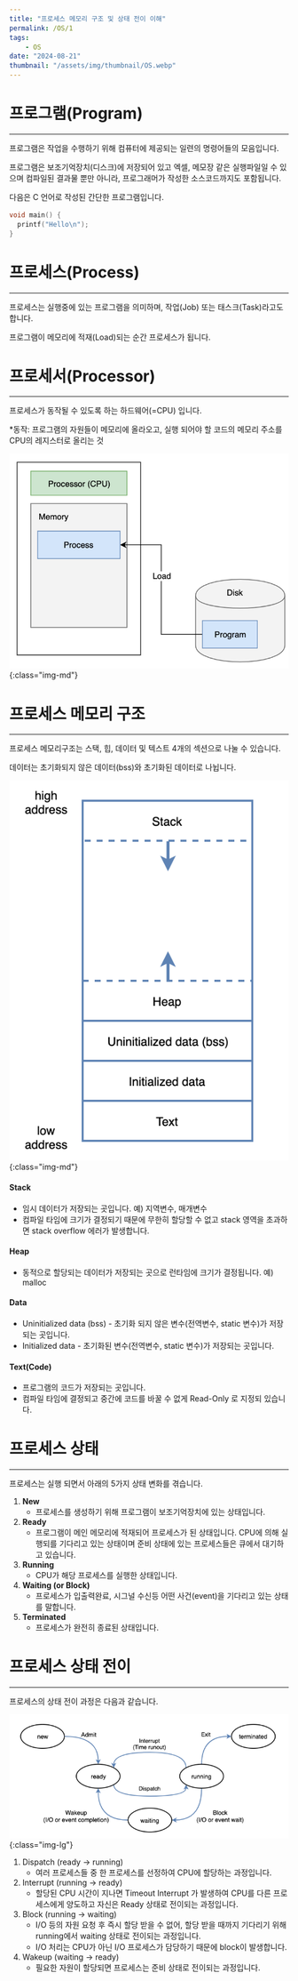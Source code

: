 ```yaml
---
title: "프로세스 메모리 구조 및 상태 전이 이해"
permalink: /OS/1
tags:
    - OS
date: "2024-08-21"
thumbnail: "/assets/img/thumbnail/OS.webp"
---
```


# 프로그램(Program)
---

프로그램은 작업을 수행하기 위해 컴퓨터에 제공되는 일련의 명령어들의 모음입니다.

프로그램은 보조기억장치(디스크)에 저장되어 있고 엑셀, 메모장 같은 실행파일일 수 있으며 컴파일된 결과물 뿐만 아니라, 프로그래머가 작성한 소스코드까지도 포함됩니다.

다음은 C 언어로 작성된 간단한 프로그램입니다.

```c
void main() {
  printf("Hello\n");
}
```

# 프로세스(Process)
---

프로세스는 실행중에 있는 프로그램을 의미하며, 작업(Job) 또는 태스크(Task)라고도 합니다. 

프로그램이 메모리에 적재(Load)되는 순간 프로세스가 됩니다.

# 프로세서(Processor)
---

프로세스가 동작될 수 있도록 하는 하드웨어(=CPU) 입니다.

*동작: 프로그램의 자원들이 메모리에 올라오고, 실행 되어야 할 코드의 메모리 주소를 CPU의 레지스터로 올리는 것

![program, processor, process](/assets/img/posts/OS/1/1.webp "program, processor, process"){:class="img-md"}

# 프로세스 메모리 구조
---

프로세스 메모리구조는 스택, 힙, 데이터 및 텍스트 4개의 섹션으로 나눌 수 있습니다.

데이터는 초기화되지 않은 데이터(bss)와 초기화된 데이터로 나뉩니다.

![프로세스 메모리 구조](/assets/img/posts/OS/1/2.webp "프로세스 메모리 구조"){:class="img-md"}

#### Stack 
- 임시 데이터가 저장되는 곳입니다. 예) 지역변수, 매개변수
- 컴파일 타임에 크기가 결정되기 때문에 무한히 할당할 수 없고 stack 영역을 초과하면 stack overflow 에러가 발생합니다.

#### Heap 
- 동적으로 할당되는 데이터가 저장되는 곳으로 런타임에 크기가 결정됩니다. 예) malloc

#### Data
- Uninitialized data (bss) - 초기화 되지 않은 변수(전역변수, static 변수)가 저장되는 곳입니다.
- Initialized data - 초기화된 변수(전역변수, static 변수)가 저장되는 곳입니다.

#### Text(Code) 
- 프로그램의 코드가 저장되는 곳입니다.
- 컴파일 타임에 결정되고 중간에 코드를 바꿀 수 없게 Read-Only 로 지정되 있습니다.

# 프로세스 상태
---

프로세스는 실행 되면서 아래의 5가지 상태 변화를 겪습니다.

1. **New**
    - 프로세스를 생성하기 위해 프로그램이 보조기억장치에 있는 상태입니다.
2. **Ready**
    - 프로그램이 메인 메모리에 적재되어 프로세스가 된 상태입니다. CPU에 의해 실행되를 기다리고 있는 상태이며 준비 상태에 있는 프로세스들은 큐에서 대기하고 있습니다.
3. **Running**
    - CPU가 해당 프로세스를 실행한 상태입니다.
4. **Waiting (or Block)**
    - 프로세스가 입출력완료, 시그널 수신등 어떤 사건(event)을 기다리고 있는 상태를 말합니다.
5. **Terminated**
    - 프로세스가 완전히 종료된 상태입니다.

# 프로세스 상태 전이
---

프로세스의 상태 전이 과정은 다음과 같습니다.

![프로세스 상태 전이](/assets/img/posts/OS/1/3.webp "프로세스 상태 전이"){:class="img-lg"}
1. Dispatch (ready -> running) 
    - 여러 프로세스들 중 한 프로세스를 선정하여 CPU에 할당하는 과정입니다.
2. Interrupt (running -> ready) 
    - 할당된  CPU 시간이 지나면 Timeout Interrupt 가 발생하여 CPU를 다른 프로세스에게 양도하고 자신은 Ready 상태로 전이되는 과정입니다.
3. Block (running -> waiting) 
    - I/O 등의 자원 요청 후 즉시 할당 받을 수 없어, 할당 받을 때까지 기다리기 위해 running에서 waiting 상태로 전이되는 과정입니다.
    - I/O 처리는 CPU가 아닌 I/O 프로세스가 담당하기 때문에 block이 발생합니다.
4. Wakeup (waiting -> ready) 
    - 필요한 자원이 할당되면 프로세스는 준비 상태로 전이되는 과정입니다.
